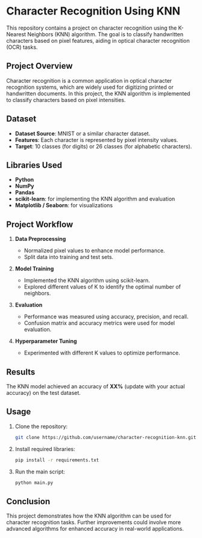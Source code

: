 

# Character Recognition Using KNN

This repository contains a project on character recognition using the K-Nearest Neighbors (KNN) algorithm. The goal is to classify handwritten characters based on pixel features, aiding in optical character recognition (OCR) tasks.

## Project Overview

Character recognition is a common application in optical character recognition systems, which are widely used for digitizing printed or handwritten documents. In this project, the KNN algorithm is implemented to classify characters based on pixel intensities.

## Dataset

- **Dataset Source**: MNIST or a similar character dataset.
- **Features**: Each character is represented by pixel intensity values.
- **Target**: 10 classes (for digits) or 26 classes (for alphabetic characters).

## Libraries Used

- **Python**
- **NumPy**
- **Pandas**
- **scikit-learn**: for implementing the KNN algorithm and evaluation
- **Matplotlib / Seaborn**: for visualizations

## Project Workflow

1. **Data Preprocessing**
   - Normalized pixel values to enhance model performance.
   - Split data into training and test sets.

2. **Model Training**
   - Implemented the KNN algorithm using scikit-learn.
   - Explored different values of K to identify the optimal number of neighbors.

3. **Evaluation**
   - Performance was measured using accuracy, precision, and recall.
   - Confusion matrix and accuracy metrics were used for model evaluation.

4. **Hyperparameter Tuning**
   - Experimented with different K values to optimize performance.

## Results

The KNN model achieved an accuracy of **XX%** (update with your actual accuracy) on the test dataset.

## Usage

1. Clone the repository:
   ```bash
   git clone https://github.com/username/character-recognition-knn.git
   ```
2. Install required libraries:
   ```bash
   pip install -r requirements.txt
   ```
3. Run the main script:
   ```bash
   python main.py
   ```

## Conclusion

This project demonstrates how the KNN algorithm can be used for character recognition tasks. Further improvements could involve more advanced algorithms for enhanced accuracy in real-world applications.
